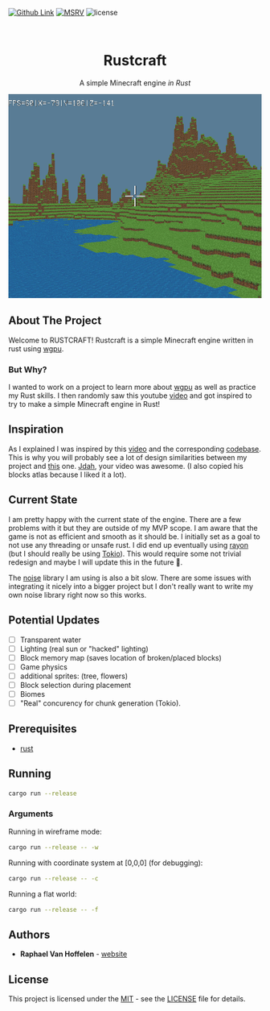 [![Github Link][github badge]][github link]
[![MSRV][rust 1.51.0+ badge]][rust 1.51.0+ link]
![license]

<br />
<h1 align="center">Rustcraft</h1>
  <p align="center">
    A simple Minecraft engine <i>in Rust</i>
  </p>
  <p align="center">
      <img src="photos/world_example1.png" alt="Logo" >
  </p>
</p>

## About The Project
Welcome to RUSTCRAFT!
Rustcraft is a simple Minecraft engine written in rust using [wgpu](https://github.com/gfx-rs/wgpu-rs).

### But Why?

I wanted to work on a project to learn more about [wgpu](https://github.com/gfx-rs/wgpu-rs) as well as practice my Rust skills. I then randomly saw this youtube [video](https://youtu.be/4O0_-1NaWnY) and got inspired to try to make a simple Minecraft engine in Rust!

## Inspiration

As I explained I was inspired by this [video](https://youtu.be/4O0_-1NaWnY) and the corresponding [codebase](https://github.com/jdah/minecraft-weekend). This is why you will probably see a lot of design similarities between my project and [this](https://github.com/jdah/minecraft-weekend) one. [Jdah](https://github.com/jdah), your video was awesome. (I also copied his blocks atlas because I liked it a lot).

## Current State

I am pretty happy with the current state of the engine. There are a few problems with it but they are outside of my MVP scope. I am aware that the game is not as efficient and smooth as it should be. I initially set as a goal to not use any threading or unsafe rust. I did end up eventually using [rayon](https://github.com/rayon-rs/rayon) (but I should really be using [Tokio](https://github.com/tokio-rs/tokio)). This would require some not trivial redesign and maybe I will update this in the future 🤷.

The [noise](https://github.com/razaekel/noise-rs) library I am using is also a bit slow. There are some issues with integrating it nicely into a bigger project but I don't really want to write my own noise library right now so this works.

## Potential Updates

- [ ] Transparent water
- [ ] Lighting (real sun or "hacked" lighting)
- [ ] Block memory map (saves location of broken/placed blocks)
- [ ] Game physics
- [ ] additional sprites: (tree, flowers)
- [ ] Block selection during placement
- [ ] Biomes
- [ ] "Real" concurency for chunk generation (Tokio).

## Prerequisites

- [rust](https://www.rust-lang.org/learn/get-started)

## Running

```bash
cargo run --release
```

### Arguments

Running in wireframe mode:

```bash
cargo run --release -- -w
```

Running with coordinate system at [0,0,0] (for debugging):

```bash
cargo run --release -- -c
```

Running a flat world:

```bash
cargo run --release -- -f
```

## Authors

- **Raphael Van Hoffelen** - [website](www.raphaelvanhoffelen.com)

## License

This project is licensed under the [MIT](LICENSE) - see the [LICENSE](LICENSE) file for
details.

[github badge]: https://img.shields.io/badge/github-dskart/rustcraft-8da0cb?style=flat&logo=github
[github link]: https://github.com/dskart/rustcraft
[rust 1.51.0+ badge]: https://img.shields.io/badge/rust-1.51.0+-93450a.svg?style=flat&logo=rust
[rust 1.51.0+ link]: https://blog.rust-lang.org/2021/03/25/Rust-1.51.0.html
[license]: https://img.shields.io/github/license/dskart/rustcraft?style=flat 